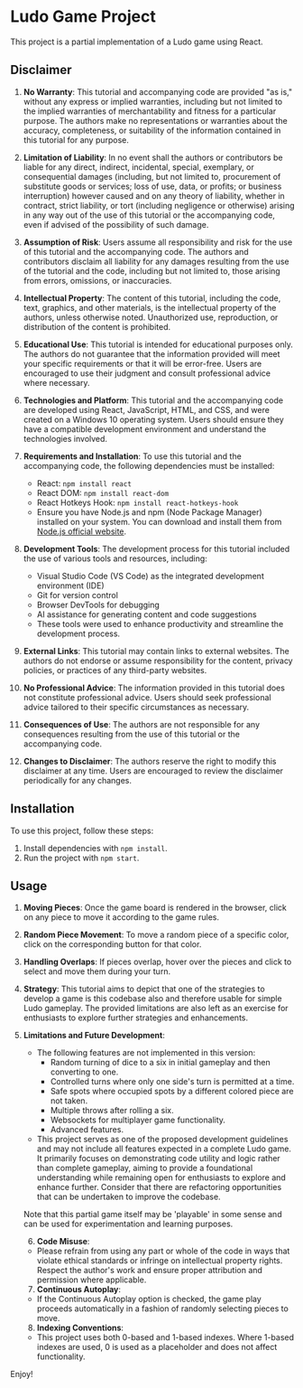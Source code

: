 # Ludo Game Project

This project is a partial implementation of a Ludo game using React.

## Disclaimer

1. **No Warranty**: This tutorial and accompanying code are provided "as is," without any express or implied warranties, including but not limited to the implied warranties of merchantability and fitness for a particular purpose. The authors make no representations or warranties about the accuracy, completeness, or suitability of the information contained in this tutorial for any purpose.

2. **Limitation of Liability**: In no event shall the authors or contributors be liable for any direct, indirect, incidental, special, exemplary, or consequential damages (including, but not limited to, procurement of substitute goods or services; loss of use, data, or profits; or business interruption) however caused and on any theory of liability, whether in contract, strict liability, or tort (including negligence or otherwise) arising in any way out of the use of this tutorial or the accompanying code, even if advised of the possibility of such damage.

3. **Assumption of Risk**: Users assume all responsibility and risk for the use of this tutorial and the accompanying code. The authors and contributors disclaim all liability for any damages resulting from the use of the tutorial and the code, including but not limited to, those arising from errors, omissions, or inaccuracies.

4. **Intellectual Property**: The content of this tutorial, including the code, text, graphics, and other materials, is the intellectual property of the authors, unless otherwise noted. Unauthorized use, reproduction, or distribution of the content is prohibited.

5. **Educational Use**: This tutorial is intended for educational purposes only. The authors do not guarantee that the information provided will meet your specific requirements or that it will be error-free. Users are encouraged to use their judgment and consult professional advice where necessary.

6. **Technologies and Platform**: This tutorial and the accompanying code are developed using React, JavaScript, HTML, and CSS, and were created on a Windows 10 operating system. Users should ensure they have a compatible development environment and understand the technologies involved.

7. **Requirements and Installation**: To use this tutorial and the accompanying code, the following dependencies must be installed:
   - React: `npm install react`
   - React DOM: `npm install react-dom`
   - React Hotkeys Hook: `npm install react-hotkeys-hook`
   - Ensure you have Node.js and npm (Node Package Manager) installed on your system. You can download and install them from [Node.js official website](https://nodejs.org/).

8. **Development Tools**: The development process for this tutorial included the use of various tools and resources, including:
   - Visual Studio Code (VS Code) as the integrated development environment (IDE)
   - Git for version control
   - Browser DevTools for debugging
   - AI assistance for generating content and code suggestions
   - These tools were used to enhance productivity and streamline the development process.

9. **External Links**: This tutorial may contain links to external websites. The authors do not endorse or assume responsibility for the content, privacy policies, or practices of any third-party websites.

10. **No Professional Advice**: The information provided in this tutorial does not constitute professional advice. Users should seek professional advice tailored to their specific circumstances as necessary.

11. **Consequences of Use**: The authors are not responsible for any consequences resulting from the use of this tutorial or the accompanying code.

12. **Changes to Disclaimer**: The authors reserve the right to modify this disclaimer at any time. Users are encouraged to review the disclaimer periodically for any changes.

## Installation

To use this project, follow these steps:

1. Install dependencies with `npm install`.
2. Run the project with `npm start`.

## Usage

1. **Moving Pieces**: Once the game board is rendered in the browser, click on any piece to move it according to the game rules.

2. **Random Piece Movement**: To move a random piece of a specific color, click on the corresponding button for that color.

3. **Handling Overlaps**: If pieces overlap, hover over the pieces and click to select and move them during your turn.

4. **Strategy**: This tutorial aims to depict that one of the strategies to develop a game is this codebase also and therefore usable for simple Ludo gameplay. The provided limitations are also left as an exercise for enthusiasts to explore further strategies and enhancements.

5. **Limitations and Future Development**:
   - The following features are not implemented in this version:
     - Random turning of dice to a six in initial gameplay and then converting to one.
     - Controlled turns where only one side's turn is permitted at a time.
     - Safe spots where occupied spots by a different colored piece are not taken.
     - Multiple throws after rolling a six.
     - Websockets for multiplayer game functionality.
     - Advanced features.
   - This project serves as one of the proposed development guidelines and may not include all features expected in a complete Ludo game. It primarily focuses on demonstrating code utility and logic rather than complete gameplay, aiming to provide a foundational understanding while remaining open for enthusiasts to explore and enhance further. Consider that there are refactoring opportunities that can be undertaken to improve the codebase.
   
   Note that this partial game itself may be 'playable' in some sense and can be used for experimentation and learning purposes.

   6. **Code Misuse**:
   - Please refrain from using any part or whole of the code in ways that violate ethical standards or infringe on intellectual property rights. Respect the author's work and ensure proper attribution and permission where applicable.   

   7. **Continuous Autoplay**:
   - If the Continuous Autoplay option is checked, the game play proceeds automatically in a fashion of randomly selecting pieces to move.

   8. **Indexing Conventions**:
   - This project uses both 0-based and 1-based indexes. Where 1-based indexes are used, 0 is used as a placeholder and does not affect functionality.

Enjoy!
